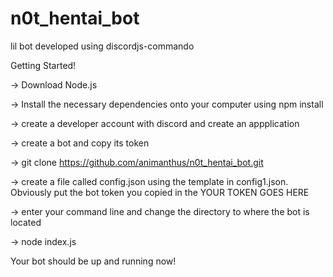 # n0t_hentai_bot
lil bot developed using discordjs-commando

Getting Started!

-> Download Node.js

-> Install the necessary dependencies onto your computer using npm install

-> create a developer account with discord and create an appplication

-> create a bot and copy its token

-> git clone https://github.com/animanthus/n0t_hentai_bot.git

-> create a file called config.json using the template in config1.json. Obviously put the bot token you copied in the YOUR TOKEN GOES HERE

-> enter your command line and change the directory to where the bot is located

-> node index.js

Your bot should be up and running now!
